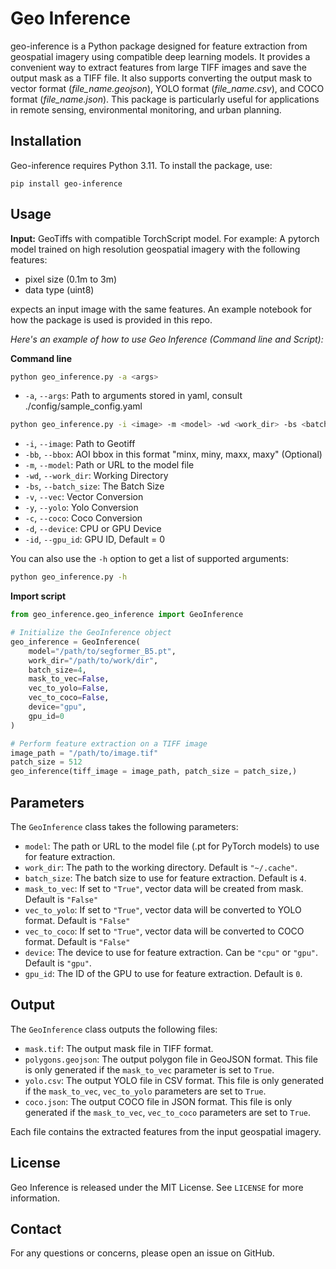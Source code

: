 # Geo Inference

geo-inference is a Python package designed for feature extraction from geospatial imagery using compatible deep learning models. It provides a convenient way to extract features from large TIFF images and save the output mask as a TIFF file. It also supports converting the output mask to vector format (*file_name.geojson*), YOLO format (*file_name.csv*), and COCO format (*file_name.json*). This package is particularly useful for applications in remote sensing, environmental monitoring, and urban planning.

## Installation

Geo-inference requires Python 3.11. To install the package, use:

```
pip install geo-inference
```

## Usage

**Input:** GeoTiffs with compatible TorchScript model. For example: A pytorch model trained on high resolution geospatial imagery with the following features:

- pixel size (0.1m to 3m)
- data type (uint8)

expects an input image with the same features. An example notebook for how the package is used is provided in this repo. 


*Here's an example of how to use Geo Inference (Command line and Script):*

**Command line**
```bash
python geo_inference.py -a <args>
```
- `-a`, `--args`: Path to arguments stored in yaml, consult ./config/sample_config.yaml
```bash
python geo_inference.py -i <image> -m <model> -wd <work_dir> -bs <batch_size> -v <vec> -d <device> -id <gpu_id>
```
- `-i`, `--image`: Path to Geotiff
- `-bb`, `--bbox`: AOI bbox in this format "minx, miny, maxx, maxy" (Optional)
- `-m`, `--model`: Path or URL to the model file
- `-wd`, `--work_dir`: Working Directory
- `-bs`, `--batch_size`: The Batch Size
- `-v`, `--vec`: Vector Conversion
- `-y`, `--yolo`: Yolo Conversion
- `-c`, `--coco`: Coco Conversion
- `-d`, `--device`: CPU or GPU Device
- `-id`, `--gpu_id`: GPU ID, Default = 0

You can also use the `-h` option to get a list of supported arguments:

```bash
python geo_inference.py -h
```

**Import script**
```python
from geo_inference.geo_inference import GeoInference

# Initialize the GeoInference object
geo_inference = GeoInference(
    model="/path/to/segformer_B5.pt",
    work_dir="/path/to/work/dir",
    batch_size=4,
    mask_to_vec=False,
    vec_to_yolo=False,
    vec_to_coco=False, 
    device="gpu",
    gpu_id=0
)

# Perform feature extraction on a TIFF image
image_path = "/path/to/image.tif"
patch_size = 512
geo_inference(tiff_image = image_path, patch_size = patch_size,)
```

## Parameters

The `GeoInference` class takes the following parameters:

- `model`: The path or URL to the model file (.pt for PyTorch models) to use for feature extraction.
- `work_dir`: The path to the working directory. Default is `"~/.cache"`.
- `batch_size`: The batch size to use for feature extraction. Default is `4`.
- `mask_to_vec`: If set to `"True"`, vector data will be created from mask. Default is `"False"`
- `vec_to_yolo`: If set to `"True"`, vector data will be converted to YOLO format. Default is `"False"`
- `vec_to_coco`: If set to `"True"`, vector data will be converted to COCO format. Default is `"False"`
- `device`: The device to use for feature extraction. Can be `"cpu"` or `"gpu"`. Default is `"gpu"`.
- `gpu_id`: The ID of the GPU to use for feature extraction. Default is `0`.

## Output

The `GeoInference` class outputs the following files:

- `mask.tif`: The output mask file in TIFF format.
- `polygons.geojson`: The output polygon file in GeoJSON format. This file is only generated if the `mask_to_vec` parameter is set to `True`.
- `yolo.csv`: The output YOLO file in CSV format. This file is only generated if the `mask_to_vec`, `vec_to_yolo` parameters are set to `True`.
- `coco.json`: The output COCO file in JSON format. This file is only generated if the `mask_to_vec`, `vec_to_coco` parameters are set to `True`.

Each file contains the extracted features from the input geospatial imagery.

## License

Geo Inference is released under the MIT License. See `LICENSE` for more information.

## Contact

For any questions or concerns, please open an issue on GitHub.